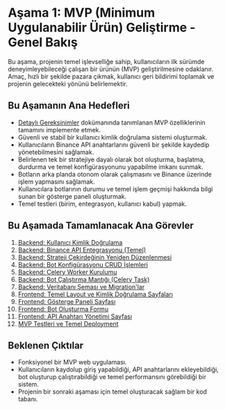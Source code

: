 # Aşama 1: MVP (Minimum Uygulanabilir Ürün) Geliştirme - Genel Bakış

Bu aşama, projenin temel işlevselliğe sahip, kullanıcıların ilk sürümde deneyimleyebileceği çalışan bir ürünün (MVP) geliştirilmesine odaklanır. Amaç, hızlı bir şekilde pazara çıkmak, kullanıcı geri bildirimi toplamak ve projenin gelecekteki yönünü belirlemektir.

## Bu Aşamanın Ana Hedefleri
*   [Detaylı Gereksinimler](_PARENT_DIR_/_PARENT_DIR_/00_PLANNING_AND_SETUP/00_01_DETAILED_REQUIREMENTS.md) dokümanında tanımlanan MVP özelliklerinin tamamını implemente etmek.
*   Güvenli ve stabil bir kullanıcı kimlik doğrulama sistemi oluşturmak.
*   Kullanıcıların Binance API anahtarlarını güvenli bir şekilde kaydedip yönetebilmesini sağlamak.
*   Belirlenen tek bir stratejiye dayalı olarak bot oluşturma, başlatma, durdurma ve temel konfigürasyonunu yapabilme imkanı sunmak.
*   Botların arka planda otonom olarak çalışmasını ve Binance üzerinde işlem yapmasını sağlamak.
*   Kullanıcılara botlarının durumu ve temel işlem geçmişi hakkında bilgi sunan bir gösterge paneli oluşturmak.
*   Temel testleri (birim, entegrasyon, kullanıcı kabul) yapmak.

## Bu Aşamada Tamamlanacak Ana Görevler
1.  [Backend: Kullanıcı Kimlik Doğrulama](01_01_BACKEND_USER_AUTH.md)
2.  [Backend: Binance API Entegrasyonu (Temel)](01_02_BACKEND_BINANCE_API_INTEGRATION.md)
3.  [Backend: Strateji Çekirdeğinin Yeniden Düzenlenmesi](01_03_BACKEND_STRATEGY_CORE_REFACTOR.md)
4.  [Backend: Bot Konfigürasyonu CRUD İşlemleri](01_04_BACKEND_BOT_CONFIG_CRUD.md)
5.  [Backend: Celery Worker Kurulumu](01_05_BACKEND_CELERY_WORKER_SETUP.md)
6.  [Backend: Bot Çalıştırma Mantığı (Celery Task)](01_06_BACKEND_BOT_EXECUTION_LOGIC.md)
7.  [Backend: Veritabanı Şeması ve Migration'lar](01_07_BACKEND_DATABASE_SCHEMA.md)
8.  [Frontend: Temel Layout ve Kimlik Doğrulama Sayfaları](01_08_FRONTEND_BASIC_LAYOUT_AUTH_PAGES.md)
9.  [Frontend: Gösterge Paneli Sayfası](01_09_FRONTEND_DASHBOARD_PAGE.md)
10. [Frontend: Bot Oluşturma Formu](01_10_FRONTEND_BOT_CREATION_FORM.md)
11. [Frontend: API Anahtarı Yönetimi Sayfası](01_11_FRONTEND_API_KEY_MANAGEMENT.md)
12. [MVP Testleri ve Temel Deployment](01_12_MVP_TESTING_AND_DEPLOYMENT.md)

## Beklenen Çıktılar
*   Fonksiyonel bir MVP web uygulaması.
*   Kullanıcıların kaydolup giriş yapabildiği, API anahtarlarını ekleyebildiği, bot oluşturup çalıştırabildiği ve temel performansını görebildiği bir sistem.
*   Projenin bir sonraki aşaması için temel oluşturacak sağlam bir kod tabanı.

